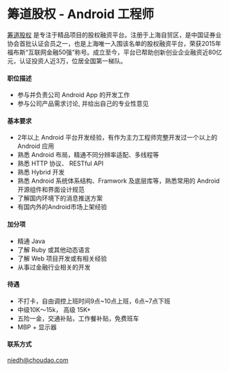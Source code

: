 筹道股权 - Android 工程师
==========
[筹道股权](http://www.choudao.com) 是专注于精品项目的股权融资平台。注册于上海自贸区，是中国证券业协会首批认证会员之一，也是上海唯一入围该名单的股权融资平台，荣获2015年福布斯“互联网金融50强”称号。成立至今，平台已帮助创新创业企业融资近80亿元，认证投资人近3万，位居全国第一梯队。

#### 职位描述
- 参与并负责公司 Android App 的开发工作
- 参与公司产品需求讨论, 并给出自己的专业性意见

#### 基本要求
- 2年以上 Android 平台开发经验，有作为主力工程师完整开发过一个以上的 Android 应用
- 熟悉 Android 布局，精通不同分辨率适配、多线程等
- 熟悉 HTTP 协议、 RESTful API
- 熟悉 Hybrid 开发
- 熟悉 Android 系统体系结构、Framwork 及底层库等，熟悉常用的 Android 开源组件和界面设计规范
- 了解国内环境下的消息推送方案
- 有国内外的Android市场上架经验

#### 加分项
- 精通 Java
- 了解 Ruby 或其他动态语言
- 了解 Web 项目开发或有相关经验
- 从事过金融行业相关的开发

#### 待遇
- 不打卡，自由调控上班时间9点~10点上班，6点~7点下班
- 中级10K～15k， 高级 15K+
- 五险一金，交通补贴，工作餐补贴，免费班车
- MBP + 显示器


#### 联系方式
[niedh@choudao.com](mailto:niedh@choudao.com)

